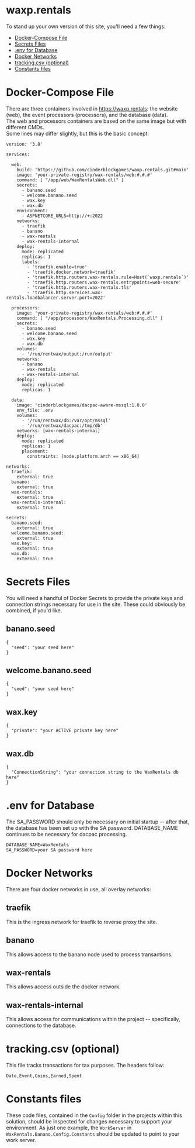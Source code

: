 # waxp.rentals

To stand up your own version of this site, you'll need a few things:

- [Docker-Compose File](README.md#docker-compose-file)
- [Secrets Files](README.md#secrets-files)
- [.env for Database](README.md#env-for-database)
- [Docker Networks](README#docker-networks)
- [tracking.csv (optional)](README#trackingcsv-optional)
- [Constants files](README#constants-files)

# Docker-Compose File

There are three containers involved in https://waxp.rentals: the website (web), the event processors (processors), and the database (data).  
The web and processors containers are based on the same image but with different CMDs.  
Some lines may differ slightly, but this is the basic concept:

```
version: '3.8'

services:

  web:
    build: 'https://github.com/cinderblockgames/waxp.rentals.git#main'
    image: 'your-private-registry/wax-rentals/web:#.#.#'
    command: [ "/app/web/WaxRentalsWeb.dll" ]
    secrets:
      - banano.seed
      - welcome.banano.seed
      - wax.key
      - wax.db
    environment:
      - ASPNETCORE_URLS=http://+:2022
    networks:
      - traefik
      - banano
      - wax-rentals
      - wax-rentals-internal
    deploy:
      mode: replicated
      replicas: 1
      labels:
        - 'traefik.enable=true'
        - 'traefik.docker.network=traefik'
        - 'traefik.http.routers.wax-rentals.rule=Host(`waxp.rentals`)'
        - 'traefik.http.routers.wax-rentals.entrypoints=web-secure'
        - 'traefik.http.routers.wax-rentals.tls'
        - 'traefik.http.services.wax-rentals.loadbalancer.server.port=2022'

  processors:
    image: 'your-private-registry/wax-rentals/web:#.#.#'
    command: [ "/app/processors/WaxRentals.Processing.dll" ]
    secrets:
      - banano.seed
      - welcome.banano.seed
      - wax.key
      - wax.db
    volumes:
      - '/run/rentwax/output:/run/output'
    networks:
      - banano
      - wax-rentals
      - wax-rentals-internal
    deploy:
      mode: replicated
      replicas: 1

  data:
    image: 'cinderblockgames/dacpac-aware-mssql:1.0.0'
    env_file: .env
    volumes:
      - '/run/rentwax/db:/var/opt/mssql'
      - '/run/rentwax/dacpac:/tmp/db'
    networks: [wax-rentals-internal]
    deploy:
      mode: replicated
      replicas: 1
      placement:
        constraints: [node.platform.arch == x86_64]

networks:
  traefik:
    external: true
  banano:
    external: true
  wax-rentals:
    external: true
  wax-rentals-internal:
    external: true

secrets:
  banano.seed:
    external: true
  welcome.banano.seed:
    external: true
  wax.key:
    external: true
  wax.db:
    external: true
```

# Secrets Files

You will need a handful of Docker Secrets to provide the private keys and connection strings necessary for use in the site.  These could obviously be combined, if you'd like.

## banano.seed

```
{
  "seed": "your seed here"
}
```

## welcome.banano.seed

```
{
  "seed": "your seed here"
}
```

## wax.key

```
{
  "private": "your ACTIVE private key here"
}
```

## wax.db

```
{
  "ConnectionString": "your connection string to the WaxRentals db here"
}
```

# .env for Database

The SA_PASSWORD should only be necessary on initial startup -- after that, the database has been set up with the SA password.  DATABASE_NAME continues to be necessary for dacpac processing.

```
DATABASE_NAME=WaxRentals
SA_PASSWORD=your SA password here
```

# Docker Networks

There are four docker networks in use, all overlay networks:

## traefik

This is the ingress network for traefik to reverse proxy the site.

## banano

This allows access to the banano node used to process transactions.

## wax-rentals

This allows access outside the docker network.

## wax-rentals-internal

This allows access for communications within the project -- specifically, connections to the database.

# tracking.csv (optional)

This file tracks transactions for tax purposes.  The headers follow:

```
Date,Event,Coins,Earned,Spent
```

# Constants files

These code files, contained in the `Config` folder in the projects within this solution, should be inspected for changes necessary to support your environment.  As just one example, the `WorkServer` in `WaxRentals.Banano.Config.Constants` should be updated to point to your work server.
